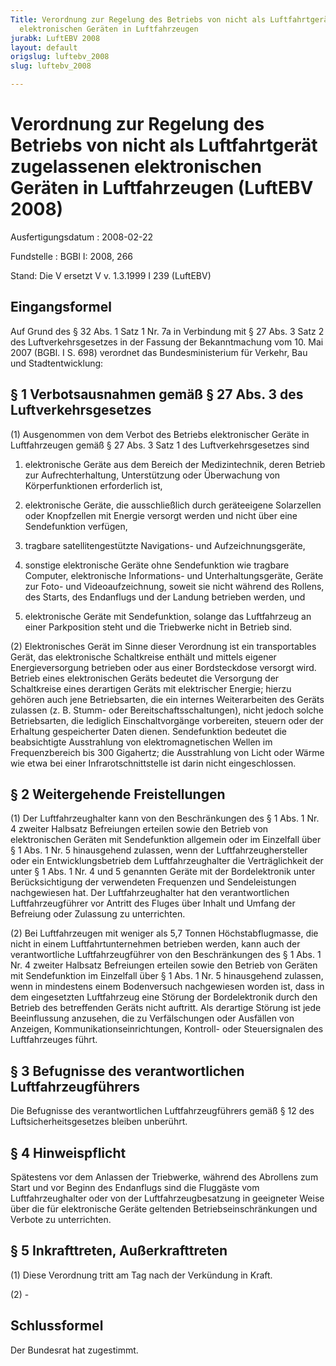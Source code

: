 ```yaml
---
Title: Verordnung zur Regelung des Betriebs von nicht als Luftfahrtgerät zugelassenen
  elektronischen Geräten in Luftfahrzeugen
jurabk: LuftEBV 2008
layout: default
origslug: luftebv_2008
slug: luftebv_2008

---
```


# Verordnung zur Regelung des Betriebs von nicht als Luftfahrtgerät zugelassenen elektronischen Geräten in Luftfahrzeugen (LuftEBV 2008)

Ausfertigungsdatum
:   2008-02-22

Fundstelle
:   BGBl I: 2008, 266

Stand: Die V ersetzt V v. 1.3.1999 I 239 (LuftEBV)

## Eingangsformel

Auf Grund des § 32 Abs. 1 Satz 1 Nr. 7a in Verbindung mit § 27 Abs. 3
Satz 2 des Luftverkehrsgesetzes in der Fassung der Bekanntmachung vom
10\. Mai 2007 (BGBl. I S. 698) verordnet das Bundesministerium für
Verkehr, Bau und Stadtentwicklung:

## § 1 Verbotsausnahmen gemäß § 27 Abs. 3 des Luftverkehrsgesetzes

(1) Ausgenommen von dem Verbot des Betriebs elektronischer Geräte in
Luftfahrzeugen gemäß § 27 Abs. 3 Satz 1 des Luftverkehrsgesetzes sind

1.  elektronische Geräte aus dem Bereich der Medizintechnik, deren Betrieb
    zur Aufrechterhaltung, Unterstützung oder Überwachung von
    Körperfunktionen erforderlich ist,


2.  elektronische Geräte, die ausschließlich durch geräteeigene
    Solarzellen oder Knopfzellen mit Energie versorgt werden und nicht
    über eine Sendefunktion verfügen,


3.  tragbare satellitengestützte Navigations- und Aufzeichnungsgeräte,


4.  sonstige elektronische Geräte ohne Sendefunktion wie tragbare
    Computer, elektronische Informations- und Unterhaltungsgeräte, Geräte
    zur Foto- und Videoaufzeichnung, soweit sie nicht während des Rollens,
    des Starts, des Endanflugs und der Landung betrieben werden, und


5.  elektronische Geräte mit Sendefunktion, solange das Luftfahrzeug an
    einer Parkposition steht und die Triebwerke nicht in Betrieb sind.




(2) Elektronisches Gerät im Sinne dieser Verordnung ist ein
transportables Gerät, das elektronische Schaltkreise enthält und
mittels eigener Energieversorgung betrieben oder aus einer
Bordsteckdose versorgt wird. Betrieb eines elektronischen Geräts
bedeutet die Versorgung der Schaltkreise eines derartigen Geräts mit
elektrischer Energie; hierzu gehören auch jene Betriebsarten, die ein
internes Weiterarbeiten des Geräts zulassen (z. B. Stumm- oder
Bereitschaftsschaltungen), nicht jedoch solche Betriebsarten, die
lediglich Einschaltvorgänge vorbereiten, steuern oder der Erhaltung
gespeicherter Daten dienen. Sendefunktion bedeutet die beabsichtigte
Ausstrahlung von elektromagnetischen Wellen im Frequenzbereich bis 300
Gigahertz; die Ausstrahlung von Licht oder Wärme wie etwa bei einer
Infrarotschnittstelle ist darin nicht eingeschlossen.

## § 2 Weitergehende Freistellungen

(1) Der Luftfahrzeughalter kann von den Beschränkungen des § 1 Abs. 1
Nr. 4 zweiter Halbsatz Befreiungen erteilen sowie den Betrieb von
elektronischen Geräten mit Sendefunktion allgemein oder im Einzelfall
über § 1 Abs. 1 Nr. 5 hinausgehend zulassen, wenn der
Luftfahrzeughersteller oder ein Entwicklungsbetrieb dem
Luftfahrzeughalter die Verträglichkeit der unter § 1 Abs. 1 Nr. 4 und
5 genannten Geräte mit der Bordelektronik unter Berücksichtigung der
verwendeten Frequenzen und Sendeleistungen nachgewiesen hat. Der
Luftfahrzeughalter hat den verantwortlichen Luftfahrzeugführer vor
Antritt des Fluges über Inhalt und Umfang der Befreiung oder Zulassung
zu unterrichten.

(2) Bei Luftfahrzeugen mit weniger als 5,7 Tonnen Höchstabflugmasse,
die nicht in einem Luftfahrtunternehmen betrieben werden, kann auch
der verantwortliche Luftfahrzeugführer von den Beschränkungen des § 1
Abs. 1 Nr. 4 zweiter Halbsatz Befreiungen erteilen sowie den Betrieb
von Geräten mit Sendefunktion im Einzelfall über § 1 Abs. 1 Nr. 5
hinausgehend zulassen, wenn in mindestens einem Bodenversuch
nachgewiesen worden ist, dass in dem eingesetzten Luftfahrzeug eine
Störung der Bordelektronik durch den Betrieb des betreffenden Geräts
nicht auftritt. Als derartige Störung ist jede Beeinflussung
anzusehen, die zu Verfälschungen oder Ausfällen von Anzeigen,
Kommunikationseinrichtungen, Kontroll- oder Steuersignalen des
Luftfahrzeuges führt.

## § 3 Befugnisse des verantwortlichen Luftfahrzeugführers

Die Befugnisse des verantwortlichen Luftfahrzeugführers gemäß § 12 des
Luftsicherheitsgesetzes bleiben unberührt.

## § 4 Hinweispflicht

Spätestens vor dem Anlassen der Triebwerke, während des Abrollens zum
Start und vor Beginn des Endanflugs sind die Fluggäste vom
Luftfahrzeughalter oder von der Luftfahrzeugbesatzung in geeigneter
Weise über die für elektronische Geräte geltenden
Betriebseinschränkungen und Verbote zu unterrichten.

## § 5 Inkrafttreten, Außerkrafttreten

(1) Diese Verordnung tritt am Tag nach der Verkündung in Kraft.

(2) -

## Schlussformel

Der Bundesrat hat zugestimmt.

